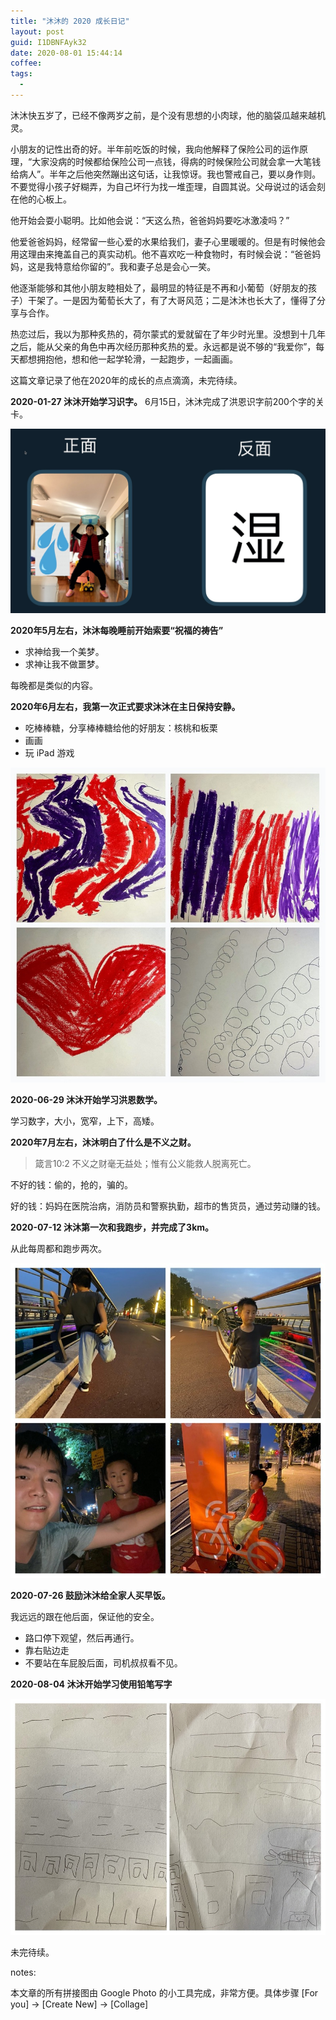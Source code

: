 ```yaml
---
title: "沐沐的 2020 成长日记"
layout: post
guid: I1DBNFAyk32
date: 2020-08-01 15:44:14
coffee:
tags:
  -
---
```


沐沐快五岁了，已经不像两岁之前，是个没有思想的小肉球，他的脑袋瓜越来越机灵。

小朋友的记性出奇的好。半年前吃饭的时候，我向他解释了保险公司的运作原理，“大家没病的时候都给保险公司一点钱，得病的时候保险公司就会拿一大笔钱给病人”。半年之后他突然蹦出这句话，让我惊讶。我也警戒自己，要以身作则。不要觉得小孩子好糊弄，为自己坏行为找一堆歪理，自圆其说。父母说过的话会刻在他的心板上。

他开始会耍小聪明。比如他会说：“天这么热，爸爸妈妈要吃冰激凌吗？”

他爱爸爸妈妈，经常留一些心爱的水果给我们，妻子心里暖暖的。但是有时候他会用这理由来掩盖自己的真实动机。他不喜欢吃一种食物时，有时候会说：“爸爸妈妈，这是我特意给你留的”。我和妻子总是会心一笑。


他逐渐能够和其他小朋友睦相处了，最明显的特征是不再和小葡萄（好朋友的孩子）干架了。一是因为葡萄长大了，有了大哥风范；二是沐沐也长大了，懂得了分享与合作。

热恋过后，我以为那种炙热的，荷尔蒙式的爱就留在了年少时光里。没想到十几年之后，能从父亲的角色中再次经历那种炙热的爱。永远都是说不够的“我爱你”，每天都想拥抱他，想和他一起学轮滑，一起跑步，一起画画。


这篇文章记录了他在2020年的成长的点点滴滴，未完待续。


**2020-01-27 沐沐开始学习识字。** 6月15日，沐沐完成了洪恩识字前200个字的关卡。

![](/media/files/2020/2020-05-16-wet.jpg)


**2020年5月左右，沐沐每晚睡前开始索要“祝福的祷告”**

- 求神给我一个美梦。
- 求神让我不做噩梦。

每晚都是类似的内容。



**2020年6月左右，我第一次正式要求沐沐在主日保持安静。** 

- 吃棒棒糖，分享棒棒糖给他的好朋友：核桃和板栗
- 画画
- 玩 iPad 游戏

![](/media/files/2020/2020-08-01-IMG_9332-COLLAGE.jpg)


**2020-06-29 沐沐开始学习洪恩数学。** 

学习数字，大小，宽窄，上下，高矮。


**2020年7月左右，沐沐明白了什么是不义之财。**

> 箴言10:2 不义之财毫无益处；惟有公义能救人脱离死亡。

不好的钱：偷的，抢的，骗的。

好的钱：妈妈在医院治病，消防员和警察执勤，超市的售货员，通过劳动赚的钱。


**2020-07-12 沐沐第一次和我跑步，并完成了3km。**

从此每周都和跑步两次。

![](/media/files/2020/2020-08-01.jpg)

**2020-07-26 鼓励沐沐给全家人买早饭。**

我远远的跟在他后面，保证他的安全。

- 路口停下观望，然后再通行。
- 靠右贴边走
- 不要站在车屁股后面，司机叔叔看不见。


**2020-08-04 沐沐开始学习使用铅笔写字**

![](/media/files/2020/2020-08-04.jpg)


未完待续。



notes:

本文章的所有拼接图由 Google Photo 的小工具完成，非常方便。具体步骤 [For you] -> [Create New] -> [Collage]
